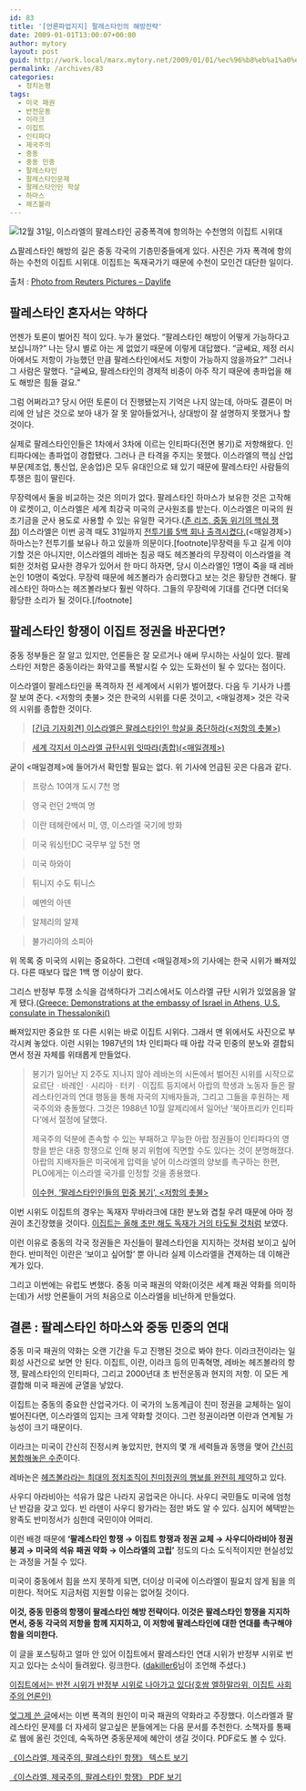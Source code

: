 ```yaml
---
id: 83
title: '[언론파업지지] 팔레스타인의 해방전략'
date: 2009-01-01T13:00:07+00:00
author: mytory
layout: post
guid: http://work.local/marx.mytory.net/2009/01/01/%ec%96%b8%eb%a1%a0%ed%8c%8c%ec%97%85%ec%a7%80%ec%a7%80-%ed%8c%94%eb%a0%88%ec%8a%a4%ed%83%80%ec%9d%b8%ec%9d%98-%ed%95%b4%eb%b0%a9%ec%a0%84%eb%9e%b5/
permalink: /archives/83
categories:
  - 정치논평
tags:
  - 미국 패권
  - 반전운동
  - 이라크
  - 이집트
  - 인티파다
  - 제국주의
  - 중동
  - 중동 민중
  - 팔레스타인
  - 팔레스타인문제
  - 팔레스타인인 학살
  - 하마스
  - 헤즈볼라
---
```

<div class="imageblock center">
  <img src="http://cfs11.tistory.com/image/13/tistory/2009/01/01/16/42/495c73cac83a0" title="12월 31일, 이스라엘의 팔레스타인 공중폭격에 항의하는 수천명의 이집트 시위대" /></p> 
  
  <p class="cap1">
    △팔레스타인 해방의 길은 중동 각국의 기층민중들에게 있다. 사진은 가자 폭격에 항의하는 수천의 이집트 시위대. 이집트는 독재국가기 때문에 수천이 모인건 대단한 일이다.
  </p>
  
  <p class="link">
    출처 : <a title="사진 출처의 링크로 이동합니다." href="http://www.daylife.com/photo/06MseJ10VPbTh/gaza" target="_blank">Photo from Reuters Pictures &#8211; Daylife</a>
  </p>
</div>

## 팔레스타인 혼자서는 약하다

언젠가 토론이 벌어진 적이 있다. 누가 물었다. “팔레스타인 해방이 어떻게 가능하다고 보십니까?” 나는 당시 별로 아는 게 없었기 때문에 이렇게 대답했다. “글쎄요, 제정 러시아에서도 저항이 가능했던 만큼 팔레스타인에서도 저항이 가능하지 않을까요?” 그러나 그 사람은 말했다. “글쎄요, 팔레스타인의 경제적 비중이 아주 작기 때문에 총파업을 해도 해방은 힘들 걸요.”

그럼 어쩌라고? 당시 어떤 토론이 더 진행됐는지 기억은 나지 않는데, 아마도 결론이 머리에 안 남은 것으로 보아 내가 잘 못 알아들었거나, 상대방이 잘 설명하지 못했거나 할 것이다.

실제로 팔레스타인인들은 1차에서 3차에 이르는 인티파다(전면 봉기)로 저항해왔다. 인티파다에는 총파업이 경합됐다. 그러나 큰 타격을 주지는 못했다.&nbsp;이스라엘의 핵심 산업부문(제조업, 통신업, 운송업)은 모두 유대인으로 돼 있기 때문에 팔레스타인 사람들의 투쟁은 힘이 딸린다.

무장력에서 둘을 비교하는 것은 의미가 없다. 팔레스타인 하마스가 보유한 것은 고작해야 로켓이고, 이스라엘은 세계 최강국 미국의 군사원조를 받는다. 이스라엘은 미국의 원조기금을 군사 용도로 사용할 수 있는 유일한 국가다.(<a href="http://www.wspaper.org/0_view.php?urn=urn:newsml:counterfire.or.kr:20060815T000000%2B0900:c108-johnReese:1U" target="_blank" title="존 리즈, 중동 위기의 핵심 쟁점">존 리즈, 중동 위기의 핵심 쟁점</a>)&nbsp;이스라엘은 이번 공격 때도 31일까지 <a href="http://news.mk.co.kr/newsRead.php?sc=30000018&cm=국제%20주요기사&year=2009&no=302&selFlag=&relatedcode=&wonNo=&sID=303" target="_blank" title="해당 기사로 이동합니다.">전투기를 5백 회나 출격시켰다.</a>(&lt;매일경제&gt;) 하마스는? 전투기를 보유나 하고 있을까 의문이다.[footnote]무장력을 두고 길게 이야기할 것은 아니지만, 이스라엘의 레바논 침공 때도 헤즈볼라의 무장력이 이스라엘을 격퇴한 것처럼 묘사한 경우가 있어서 한 마디 하자면, 당시 이스라엘인 1명이 죽을 때 레바논인 10명이 죽었다. 무장력 때문에 헤즈볼라가 승리했다고 보는 것은 황당한 견해다. 팔레스타인 하마스는 헤즈볼라보다 훨씬 약하다. 그들의 무장력에 기대를 건다면 더더욱 황당한 소리가 될 것이다.[/footnote]

## 팔레스타인 항쟁이 이집트 정권을 바꾼다면?

중동 정부들은 잘 알고 있지만, 언론들은 잘 모르거나 애써 무시하는 사실이 있다. 팔레스타인 저항은 중동이라는 화약고를 폭발시킬 수 있는 도화선이 될 수 있다는 점이다.

이스라엘이 팔레스타인을 폭격하자 전 세계에서 시위가 벌어졌다. 다음 두 기사가 나름 잘 보여 준다. &lt;저항의 촛불&gt; 것은 한국의 시위를 다룬 것이고, &lt;매일경제&gt; 것은 각국의 시위를 종합한 것이다.

> <a href="http://www.wspaper.org/0_view.php?urn=cor12-save-pal" target="_blank" title="저항의 촛불의 해당 기사로 이동합니다.">[긴급 기자회견] 이스라엘은 팔레스타인인 학살을 중단하라(&lt;저항의 촛불&gt;)</a>
  
> <a href="http://news.google.co.kr/news/url?sa=t&ct=kr/1-0&fp=495c0638f0db75d0&ei=2Z5cScTyBYrQgAPAmfRW&url=http%3A//news.mk.co.kr/newsRead.php%3Fsc%3D30000021%26cm%3D%25EC%25A0%2595%25EC%25B9%2598%2520%25EC%25A3%25BC%25EC%259A%2594%25EA%25B8%25B0%25EC%2582%25AC%26year%3D2008%26no%3D790789%26selFlag%3D%26relatedcode%3D%26wonNo%3D%26sID%3D300&cid=1270388537&usg=AFQjCNH36DVqAVg8jF6AaP78J0wNk8t7wg" target="_blank" title="매일경제의 해당 기사로 이동합니다.">세계 각지서 이스라엘 규탄시위 잇따라(종합)(&lt;매일경제&gt;)</a>

굳이 &lt;매일경제&gt;에 들어가서 확인할 필요는 없다. 위 기사에 언급된 곳은 다음과 같다. 

> 프랑스 10여개 도시 7천 명
  
> 영국 런던 2백여 명
  
> 이란 테헤란에서 미, 영, 이스라엘 국기에 방화
  
> 미국 워싱턴DC 국무부 앞 5천 명
  
> 미국 하와이
  
> 튀니지 수도 튀니스
  
> 예멘의 아덴
  
> 알제리의 알제
  
> 불가리아의 소피아

위 목록 중 미국의 시위는 중요하다. 그런데 &lt;매일경제&gt;의 기사에는 한국 시위가 빠져있다. 다른 때보다 많은 1백 명 이상이 왔다.

그리스 반정부 투쟁 소식을 검색하다가 그리스에서도 이스라엘 규탄 시위가 있었음을 알게 됐다.(<a href="http://news.infoshop.org/article.php?story=20081229205618240" target="_blank" title="[http://news.infoshop.org/article.php?story=20081229205618240]로 이동합니다.">Greece: Demonstrations at the embassy of Israel in Athens, U.S. consulate in Thessaloniki(<Infoshop News>)</a>

빠져있지만 중요한 또 다른 시위는 바로 이집트 시위다. 그래서 맨 위에서도 사진으로 부각시켜 놓았다.&nbsp;이런 시위는 1987년의 1차 인티파다 때 아랍 각국 민중의 분노와 결합되면서 정권 자체를 위태롭게 만들었다.

> 봉기가 일어난 지 2주도 지나지 않아 레바논의 시돈에서 벌어진 시위를 시작으로 요르단ㆍ바레인ㆍ시리아ㆍ터키ㆍ이집트 등지에서 아랍의 학생과 노동자 들은 팔레스타인과의 연대 행동을 통해 자국의 지배자들과, 그리고 그들을 후원하는 제국주의와 충돌했다. 그것은 1988년 10월 알제리에서 일어난 ‘북아프리카 인티파다’에서 절정에 달했다.
> 
> 제국주의 덕분에 존속할 수 있는 부패하고 무능한 아랍 정권들이 인티파다의 영향을 받은 대중 항쟁으로 인해 붕괴 위험에 직면할 수도 있다는 것이 분명해졌다. 아랍의 지배자들은 미국에게 압력을 넣어 이스라엘의 양보를 촉구하는 한편, PLO에게는 이스라엘 국가를 인정할 것을 종용했다.
> 
> <p class="link">
>   <a href="http://www.wspaper.org/0_view.php?urn=urn:newsml:counterfire.or.kr:20040718T000000%2B0900:w7.0-114" target="_blank" title="해당 기사 보러 가기">이수현, ‘팔레스타인인들의 민중 봉기’, &lt;저항의 촛불&gt;</a>
> </p>

이번 시위도 이집트의 경우는 독재자 무바라크에 대한 분노와 겹칠 우려 때문에 아마 정권이 초긴장했을 것이다. <a href="http://www.wspaper.org/0_view.php?urn=urn:newsml:counterfire.or.kr:20080221T094807%2B0900:c75-ezipt:1U" target="_blank" title="호쌈 엘하말라위, ‘이집트 노동자 파업이 친미국가를 뒤흔들다’">이집트는 올해 초만 해도 독재가 거의 타도될 것처럼</a> 보였다. 

이런 이유로 중동의 각국 정권들은 자신들이 팔레스타인을 지지하는 것처럼 보이고 싶어한다. 반미적인 이란은 ‘보이고 싶어할’ 뿐 아니라 실제 이스라엘을 견제하는 데 이해관계가 있다.

그리고 이번에는 유럽도 변했다. 중동 미국 패권의 약화(이것은 세계 패권 약화를 의미하는데)가 서방 언론들이 거의 처음으로 이스라엘을 비난하게 만들었다.

## 결론 : 팔레스타인 하마스와 중동 민중의 연대

중동 미국 패권의 약화는 오랜 기간을 두고 진행된 것으로 봐야 한다. 이라크전이라는 일회성 사건으로 보면 안 된다. 이집트, 이란, 이라크 등의 민족혁명, 레바논 헤즈볼라의 항쟁, 팔레스타인의 인티파다, 그리고 2000년대 초 반전운동과 현지의 저항. 이 모든 게 결합해 미국 패권에 균열을 낳았다.

이집트는 중동의 중요한 산업국가다. 이 국가의 노동계급이 친미 정권을 교체하는 일이 벌어진다면, 이스라엘의 입지는 크게 약화할 것이다. 그런 정권이라면 이란과 연계될 가능성이 크기 때문이다.

이라크는 미국이 간신히 진정시켜 놓았지만, 현지의 몇 개 세력들과 동맹을 맺어 <a href="http://www.wspaper.org/0_view.php?urn=urn:newsml:counterfire.or.kr:20080918T083640%2B0900:cor05-iraq:1U" target="_blank" title="사이먼 아사프, 이라크 ─ 언론에 비친 모습과 배후의 진실">간신히 봉합해놓은 수준</a>이다.

레바논은 <a href="http://www.wspaper.org/0_view.php?urn=urn:newsml:counterfire.or.kr:20061205T183947%2B0900:c23-lebanon:1U" target="_blank" title="김용민, 레바논 정치 위기 - 1백만 명이 친미 정부의 퇴진을 요구하다">헤즈볼라라는 최대의 정치조직이 친미정권의 행보를 완전히 제약</a>하고 있다.

사우디 아라비아는 석유가 많은 나라지 공업국은 아니다. 사우디 국민들도 미국에 엄청난 반감을 갖고 있다. 빈 라덴이 사우디 왕가라는 점만 봐도 알 수 있다. 심지어 혜택받는 왕족도 반미정서가 심한데 국민이야 어떠리.

이런 배경 때문에&nbsp;**‘팔레스타인 항쟁 → 이집트 항쟁과 정권 교체 → 사우디아라비아 정권 붕괴 → 미국의 석유 패권 약화 → 이스라엘의 고립’** 정도의 다소 도식적이지만 현실성있는 과정을 거칠 수 있다.

미국이 중동에서 힘을 쓰지 못하게 되면, 더이상 미국에 이스라엘이 필요치 않게 됨을 의미한다. 적어도 지금처럼 지원할 이유는 없어질 것이다.

**이것, 중동 민중의 항쟁이 팔레스타인 해방 전략이다. 이것은 팔레스타인 항쟁을 지지하면서, 중동 각국의 저항을 함께 지지하고, 이 저항에 팔레스타인에 대한 연대를 촉구해야 함을 의미한다.**

이 글을 포스팅하고 얼마 안 있어 이집트에서 팔레스타인 연대 시위가 반정부 시위로 번지고 있다는 소식이 들려왔다. 링크한다. (<a href="http://dakiller6.egloos.com" target="_blank" title="[http://dakiller6.egloos.com]로 이동합니다.">dakiller6</a>님이 조언해 주셨다.)

<p class="link">
  <a href="http://www.wspaper.org/0_view.php?urn=cor12-1-egypt-gaza-protest" target="_blank" title="이집트에서는 반전 시위가 반정부 시위로 나아가고 있다(호쌈 엘하말라위, 이집트 사회주의 언론인)">이집트에서는 반전 시위가 반정부 시위로 나아가고 있다(호쌈 엘하말라위, 이집트 사회주의 언론인)</a>
</p>

<div class="gray-textbox">
  <p>
    <a href="http://spar2003.tistory.com/51" target="_blank" title="이스라엘 침공의 배후에는 미국의 패배가…">엊그제 쓴 글</a>에서는 이번 폭격의 원인이 미국 패권의 약화라고 주장했다. 이스라엘과 팔레스타인 문제를 더 자세히 알고싶은 분들에게는 다음 문서를 추천한다. 소책자를 통째로 웹에 올린 것인데, 숙독하면 중동문제에 혜안이 생길 것이다. PDF로도 볼 수 있다.
  </p>
  
  <p class="link">
    <a href="http://www.wspaper.org/0_view.php?urn=cor12-israel-imperialism-pal-resistance" target="_blank" title="[http://www.wspaper.org/0_view.php?urn=cor12-israel-imperialism-pal-resistance]로 이동합니다.">《이스라엘, 제국주의, 팔레스타인 항쟁》 텍스트 보기</a>
  </p>
  
  <p class="link">
    <a href="http://www.wspaper.org/_UPLOAD_PDF/pam-israel-imperialism-palestine.pdf" target="_blank" title="[http://www.wspaper.org/_UPLOAD_PDF/pam-israel-imperialism-palestine.pdf]로 이동합니다.">《이스라엘, 제국주의, 팔레스타인 항쟁》 PDF 보기</a>
  </p>
</div>